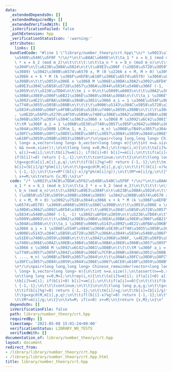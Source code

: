 ```yaml
---
data:
  _extendedDependsOn: []
  _extendedRequiredBy: []
  _extendedVerifiedWith: []
  _isVerificationFailed: false
  _pathExtension: hpp
  _verificationStatusIcon: ':warning:'
  attributes:
    links: []
  bundledCode: "#line 1 \"library/number_theory/crt.hpp\"\n/* \u9023\u7ACB\u7DDA\u5F62\
    \u5408\u540C\u5F0F */\n/*\n\t\u8AAC\u660E\n\t\ta_1 * x = b_1 (mod m_1)\n\t\ta_2\
    \ * x = b_2 (mod m_2)\n\t\t\t\t:\n\t\ta_n * x = b_n (mod m_n)\n\t\t\u3092\u89E3\
    \u304F\n\t\u623B\u308A\u5024\n\t\t\u89E3\u306F (\u5B58\u5728\u3059\u308B\u306A\
    \u3089) \u3042\u308B\u6574\u6570 x, M (0 \u2266 x < M, M > 0) \u3092\u7528\u3044\
    \u3066 x + k * M (k \u306F\u4EFB\u610F\u306E\u6574\u6570) \u3068\u8868\u3055\u308C\
    \u308B\n\t\t\u3053\u306E x \u3068 M \u306E\u30DA\u30A2\u3092\u8FD4\u3059\n\t\t\
    \u89E3\u304C\u5B58\u5728\u3057\u306A\u3044\u5834\u5408\u306F (-1, -1) \u3092\u8FD4\
    \u3059\n\t\u5236\u7D04\n\t\tm_i > 0\n\t\u5099\u8003\n\t\t\u30A2\u30EB\u30B4\u30EA\
    \u30BA\u30E0\u306F\u6B21\u306E\u3068\u304A\u308A\n\t\t\ta_i \u306E\u9006\u5143\
    \u3092\u4E21\u8FBA\u306B\u304B\u3051\u3066 a_i = 1 \u306E\u554F\u984C\u306B\u5E30\
    \u7740\u3055\u305B\u308B\n\t\t\t\t\u9006\u5143\u304C\u5B58\u5728\u3057\u306A\u3044\
    \u5834\u5408\u306F\u4F8B\u5916\u51E6\u7406\u3059\u308B\n\t\t\t\u3042\u3068\u306F\
    , \u4E2D\u56FD\u5270\u4F59\u5B9A\u7406\u306E\u30A2\u30EB\u30B4\u30EA\u30BA\u30E0\
    \u306B\u3057\u305F\u304C\u3063\u3066 x \u3068 M \u3092\u6C42\u3081\u308B\n\t\t\
    \t\tM \u306F a_i = 1 \u306B\u5E30\u7740\u3057\u305F\u3042\u3068\u306E\u7CFB\u306B\
    \u304A\u3051\u308B LCM(m_1, m_2, ..., m_n) \u306B\u7B49\u3057\u3044\n\t\t\u30AA\
    \u30FC\u30D0\u30FC\u30D5\u30ED\u30FC\u3057\u3084\u3059\u3044\u306E\u3067\u6CE8\
    \u610F\u3059\u308B\u3053\u3068\n*/\n\npair<long long,long long> Chinese_remainder(vector<long\
    \ long> a,vector<long long> b,vector<long long> m){\n\tint n=a.size();\n\tassert(n==b.size()\
    \ && n==m.size());\n\n\tlong long x=0,M=1;\n\trep(i,n){\n\t\ta[i]%=m[i]; if(a[i]<0)\
    \ a[i]+=m[i];\n\t\tb[i]%=m[i]; if(b[i]<0) b[i]+=m[i];\n\t\tif(a[i]==0){\n\t\t\t\
    if(b[i]!=0) return {-1,-1};\n\t\t\tcontinue;\n\t\t}\n\n\t\tlong long p,q,g;\n\t\
    \tg=xgcd(a[i],m[i],p,q);\n\t\tif(b[i]%g!=0) return {-1,-1};\n\t\tm[i]/=g;\n\t\t\
    b[i]=(b[i]/g)*p%m[i];\n\n\t\tg=xgcd(M,m[i],p,q);\n\t\tif((b[i]-x)%g!=0) return\
    \ {-1,-1};\n\t\tx+=M*((b[i]-x)/g*p%(m[i]/g));\n\t\tM*=m[i]/g;\n\t}\n\tx%=M; if(x<0)\
    \ x+=M;\n\treturn {x,M};\n}\n"
  code: "/* \u9023\u7ACB\u7DDA\u5F62\u5408\u540C\u5F0F */\n/*\n\t\u8AAC\u660E\n\t\t\
    a_1 * x = b_1 (mod m_1)\n\t\ta_2 * x = b_2 (mod m_2)\n\t\t\t\t:\n\t\ta_n * x =\
    \ b_n (mod m_n)\n\t\t\u3092\u89E3\u304F\n\t\u623B\u308A\u5024\n\t\t\u89E3\u306F\
    \ (\u5B58\u5728\u3059\u308B\u306A\u3089) \u3042\u308B\u6574\u6570 x, M (0 \u2266\
    \ x < M, M > 0) \u3092\u7528\u3044\u3066 x + k * M (k \u306F\u4EFB\u610F\u306E\
    \u6574\u6570) \u3068\u8868\u3055\u308C\u308B\n\t\t\u3053\u306E x \u3068 M \u306E\
    \u30DA\u30A2\u3092\u8FD4\u3059\n\t\t\u89E3\u304C\u5B58\u5728\u3057\u306A\u3044\
    \u5834\u5408\u306F (-1, -1) \u3092\u8FD4\u3059\n\t\u5236\u7D04\n\t\tm_i > 0\n\t\
    \u5099\u8003\n\t\t\u30A2\u30EB\u30B4\u30EA\u30BA\u30E0\u306F\u6B21\u306E\u3068\
    \u304A\u308A\n\t\t\ta_i \u306E\u9006\u5143\u3092\u4E21\u8FBA\u306B\u304B\u3051\
    \u3066 a_i = 1 \u306E\u554F\u984C\u306B\u5E30\u7740\u3055\u305B\u308B\n\t\t\t\t\
    \u9006\u5143\u304C\u5B58\u5728\u3057\u306A\u3044\u5834\u5408\u306F\u4F8B\u5916\
    \u51E6\u7406\u3059\u308B\n\t\t\t\u3042\u3068\u306F, \u4E2D\u56FD\u5270\u4F59\u5B9A\
    \u7406\u306E\u30A2\u30EB\u30B4\u30EA\u30BA\u30E0\u306B\u3057\u305F\u304C\u3063\
    \u3066 x \u3068 M \u3092\u6C42\u3081\u308B\n\t\t\t\tM \u306F a_i = 1 \u306B\u5E30\
    \u7740\u3057\u305F\u3042\u3068\u306E\u7CFB\u306B\u304A\u3051\u308B LCM(m_1, m_2,\
    \ ..., m_n) \u306B\u7B49\u3057\u3044\n\t\t\u30AA\u30FC\u30D0\u30FC\u30D5\u30ED\
    \u30FC\u3057\u3084\u3059\u3044\u306E\u3067\u6CE8\u610F\u3059\u308B\u3053\u3068\
    \n*/\n\npair<long long,long long> Chinese_remainder(vector<long long> a,vector<long\
    \ long> b,vector<long long> m){\n\tint n=a.size();\n\tassert(n==b.size() && n==m.size());\n\
    \n\tlong long x=0,M=1;\n\trep(i,n){\n\t\ta[i]%=m[i]; if(a[i]<0) a[i]+=m[i];\n\t\
    \tb[i]%=m[i]; if(b[i]<0) b[i]+=m[i];\n\t\tif(a[i]==0){\n\t\t\tif(b[i]!=0) return\
    \ {-1,-1};\n\t\t\tcontinue;\n\t\t}\n\n\t\tlong long p,q,g;\n\t\tg=xgcd(a[i],m[i],p,q);\n\
    \t\tif(b[i]%g!=0) return {-1,-1};\n\t\tm[i]/=g;\n\t\tb[i]=(b[i]/g)*p%m[i];\n\n\
    \t\tg=xgcd(M,m[i],p,q);\n\t\tif((b[i]-x)%g!=0) return {-1,-1};\n\t\tx+=M*((b[i]-x)/g*p%(m[i]/g));\n\
    \t\tM*=m[i]/g;\n\t}\n\tx%=M; if(x<0) x+=M;\n\treturn {x,M};\n}\n"
  dependsOn: []
  isVerificationFile: false
  path: library/number_theory/crt.hpp
  requiredBy: []
  timestamp: '2021-05-08 15:01:24+09:00'
  verificationStatus: LIBRARY_NO_TESTS
  verifiedWith: []
documentation_of: library/number_theory/crt.hpp
layout: document
redirect_from:
- /library/library/number_theory/crt.hpp
- /library/library/number_theory/crt.hpp.html
title: library/number_theory/crt.hpp
---
```

